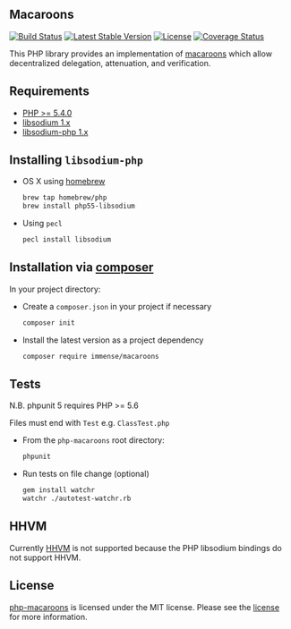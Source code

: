 ## Macaroons
[![Build Status](https://img.shields.io/travis/immense/php-macaroons.svg)](https://travis-ci.org/immense/php-macaroons)
[![Latest Stable Version](https://img.shields.io/packagist/v/immense/macaroons.svg)](https://packagist.org/packages/immense/macaroons)
[![License](https://img.shields.io/packagist/l/immense/macaroons.svg)](https://packagist.org/packages/immense/macaroons)
[![Coverage Status](https://img.shields.io/coveralls/immense/php-macaroons.svg)](https://coveralls.io/r/immense/php-macaroons?branch=master)

This PHP library provides an implementation of [macaroons](http://hackingdistributed.com/2014/05/16/macaroons-are-better-than-cookies) which allow decentralized delegation, attenuation, and verification.

## Requirements

* [PHP >= 5.4.0](http://php.net)
* [libsodium 1.x](https://github.com/jedisct1/libsodium)
* [libsodium-php 1.x](https://github.com/jedisct1/libsodium-php)

## Installing `libsodium-php`

* OS X using [homebrew](https://github.com/Homebrew/homebrew)
  ```bash
  brew tap homebrew/php
  brew install php55-libsodium
  ```

* Using `pecl`
  ```bash
  pecl install libsodium
  ```

## Installation via [composer](https://getcomposer.org)

In your project directory:

* Create a `composer.json` in your project if necessary
  ```bash
  composer init
  ```

* Install the latest version as a project dependency
  ```bash
  composer require immense/macaroons
  ```

## Tests

N.B. phpunit 5 requires PHP >= 5.6

Files must end with `Test` e.g. `ClassTest.php`

* From the `php-macaroons` root directory:

  ```bash
  phpunit
  ```

* Run tests on file change (optional)
  ```bash
  gem install watchr
  watchr ./autotest-watchr.rb
  ```

## HHVM

Currently [HHVM](http://hhvm.com) is not supported because the PHP libsodium
bindings do not support HHVM.

## License

[php-macaroons](https://github.com/immense/php-macaroons) is licensed under the MIT license. Please see the [license](MIT-LICENSE) for more information.
